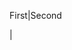 First|Second
<!-- ![](openHAB2_Raspberry_beginner-s_walkthrough_files/lpicture_01.jpg) -->|<!-- ![](openHAB2_Raspberry_beginner-s_walkthrough_files/lpicture_02.jpg) -->